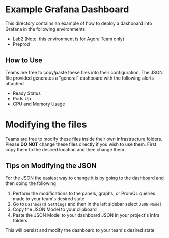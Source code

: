 # Example Grafana Dashboard

This directory contains an example of how to deploy a dashboard into Grafana in
the following environments:

* Lab2 (Note: this environment is for Agora Team only)
* Preprod

## How to Use

Teams are free to copy/paste these files into their configuration. The JSON file
provided generates a "general" dashboard with the following alerts attached

* Ready Status
* Pods Up
* CPU and Memory Usage

# Modifying the files

Teams are free to modify these files inside their own infrastructure folders.
Please **DO NOT** change these files directly if you wish to use them. First
copy them to the desired location and then change them.

## Tips on Modifying the JSON

For the JSON the easiest way to change it is by going to
the [dashboard](https://athena.agora-dev.w3n.io/grafana/dashboards) and then
doing the following

1) Perform the modifications to the panels, graphs, or PromQL queries made to
   your team's desired state
2) Go to `Dashboard Settings` and then in the left sidebar select `JSON Model`
3) Copy the JSON Model to your clipboard
4) Paste the JSON Model to your dashboard JSON in your project's infra folders

This will persist and modify the dashboard to your team's desired state